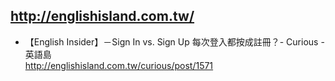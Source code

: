 ## http://englishisland.com.tw/
- 【English Insider】－Sign In vs. Sign Up 每次登入都按成註冊？- Curious - 英語島
  <br>http://englishisland.com.tw/curious/post/1571
